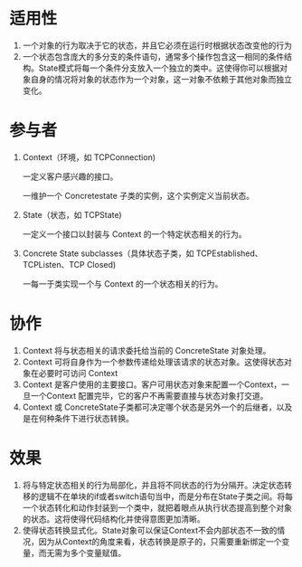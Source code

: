 #  适用性
1. 一个对象的行为取决于它的状态，并且它必须在运行时根据状态改变他的行为
2. 一个状态包含庞大的多分支的条件语句，通常多个操作包含这一相同的条件结构。State模式将每一个条件分支放入一个独立的类中。这使得你可以根据对象自身的情况将对象的状态作为一个对象，这一对象不依赖于其他对象而独立变化。

#  参与者

1. Context（环境，如 TCPConnection)

   一定义客户感兴趣的接口。

   一维护一个 Concretestate 子类的实例，这个实例定义当前状态。

2. State（状态，如 TCPState)

   一定义一个接口以封装与 Context 的一个特定状态相关的行为。

3. Concrete State subclasses（具体状态子类，如 TCPEstablished、TCPListen、TCP Closed)

   一每一于类实现一个与 Context 的一个状态相关的行为。

#  协作

1. Context 将与状态相关的请求委托给当前的 ConcreteState 对象处理。
2. Context 可将自身作为一个参数传递给处理该请求的状态对象。这使得状态对象在必要时可访问 Context
3. Context 是客户使用的主要接口。客户可用状态对象来配置一个Context，一旦一个Context 配置完毕，它的客户不再需要直接与状态对象打交道。
4. Context 或 ConcreteState子类都可决定哪个状态是另外一个的后继者，以及是在何种条件下进行状态转换。

#  效果
1. 将与特定状态相关的行为局部化，并且将不同状态的行为分隔开。决定状态转移的逻辑不在单块的if或者switch语句当中，而是分布在State子类之间。将每一个状态转化和动作封装到一个类中，就把着眼点从执行状态提高到整个对象的状态。这将使得代码结构化并使得意图更加清晰。
2. 使得状态转换显式化。State对象可以保证Context不会内部状态不一致的情况，因为从Context的角度来看，状态转换是原子的，只需要重新绑定一个变量，而无需为多个变量赋值。

